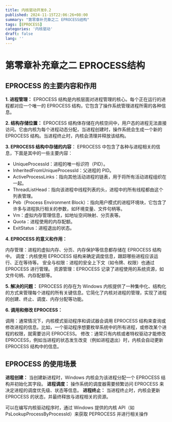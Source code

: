 ```yaml
---
title: 内核驱动开发0.2
published: 2024-11-15T22:06:26+08:00
summary: "第零章补充章之二 EPROCESS结构"
tags: [EPROCESS]
categories: '内核驱动'
draft: false 
lang: ''
---
```


# 第零章补充章之二 EPROCESS结构

## EPROCESS 的主要内容和作用

**1. 进程管理：**
EPROCESS 结构是内核层面对进程管理的核心。每个正在运行的进程都对应一个唯一的 EPROCESS 结构，它包含了操作系统管理进程所需的各种信息。

**2. 结构存储位置：**
 EPROCESS 结构体存储在内核空间中，用户态的进程无法直接访问。它由内核为每个进程动态分配，当进程创建时，操作系统会生成一个新的 EPROCESS 结构。当进程终止时，内核会清理并释放该结构。

**3. EPROCESS 结构中存储的内容**： EPROCESS 中包含了各种与进程相关的信息，下面是其中的一些主要内容：

- UniqueProcessId：进程的唯一标识符（PID）。
- InheritedFromUniqueProcessId：父进程的 PID。
- ActiveProcessLinks：指向其他活动进程的链表，用于将所有活动进程组织在一起。
- ThreadListHead：指向该进程中线程列表的头，进程中的所有线程都由这个列表管理。
- Peb（Process Environment Block）：指向用户模式的进程环境块，它包含了许多与进程执行相关的参数，如环境变量、文件句柄等。
- Vm：虚拟内存管理信息，如地址空间映射、分页表等。
- Quota：进程使用的内存配额。
- ExitStatus：进程退出的状态。

**4. EPROCESS 的意义和作用：**

内存管理：进程的虚拟内存、分页、内存保护等信息都存储在 EPROCESS 结构中。
调度：内核使用 EPROCESS 结构来确定调度信息，跟踪哪些进程应该运行、正在等待等。
安全与权限：进程的安全上下文（如令牌、权限）也通过 EPROCESS 进行管理。
资源管理：EPROCESS 记录了进程使用的系统资源，如文件句柄、内存配额等。

**5. 解决的问题：** EPROCESS 的存在为 Windows 内核提供了一种集中化、结构化的方式来管理每个进程的所有关键信息。它简化了内核对进程的管理，实现了进程的创建、终止、调度、内存分配等功能。

**6. 调用和修改 EPROCESS：**

调用：通常情况下，内核模式驱动程序和调试器会调用 EPROCESS 结构来查询或修改进程的信息。比如，一个驱动程序想要枚举系统中的所有进程，或修改某个进程的权限，就需要访问 EPROCESS。
修改：通常只有内核或者特权驱动才能修改 EPROCESS，例如当进程的状态发生改变（例如进程退出）时，内核会自动更新 EPROCESS 结构中的信息。


## EPROCESS 的使用场景

**进程创建：**
当创建新进程时，Windows 内核会为该进程分配一个 EPROCESS 结构并初始化其字段。
**进程调度：**
操作系统的调度器需要频繁访问 EPROCESS 来决定进程的调度优先级、状态等信息。
**进程终止：**
当进程终止时，内核会更新 EPROCESS 的状态，并最终释放与进程相关的资源。

可以在编写内核驱动程序时，通过 Windows 提供的内核 API（如 PsLookupProcessByProcessId）来获取 PEPROCESS 并进行相关操作